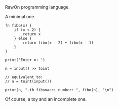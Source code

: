 RawOn programming language. 

A minimal one.

```
fn fibo(x) {
    if (x < 2) {
        return x
    } else {
        return fibo(x - 2) + fibo(x - 1)
    }
}

print('Enter n: ')

n = input() >> toint 

// equivalent to:
// n = toint(input())

print(n, "-th fibonacci number: ", fibo(n), "\n")
```

Of course, a toy and an incomplete one.

